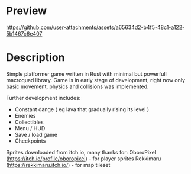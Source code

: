 # Preview
https://github.com/user-attachments/assets/a65634d2-b4f5-48c1-a122-5b1467c6e407
# Description
Simple platformer game written in Rust with minimal but powerfull macroquad library. Game is in early stage of development, right now only basic movement, physics and collisions was implemented. 

Further development includes:
- Constant dange ( eg lava that gradually rising its level )
- Enemies
- Collectibles
- Menu / HUD
- Save / load game
- Checkpoints

Sprites downloaded from itch.io, many thanks for:
OboroPixel (https://itch.io/profile/oboropixel) - for player sprites
Rekkimaru (https://rekkimaru.itch.io/) - for map tileset
